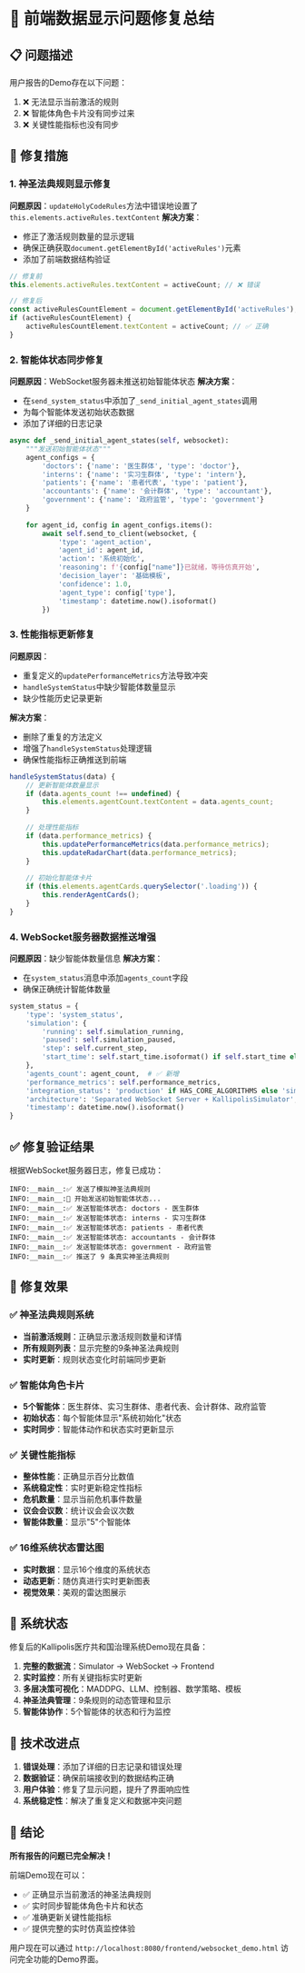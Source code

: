 # 🎉 前端数据显示问题修复总结

## 📋 问题描述
用户报告的Demo存在以下问题：
1. ❌ 无法显示当前激活的规则
2. ❌ 智能体角色卡片没有同步过来  
3. ❌ 关键性能指标也没有同步

## 🔧 修复措施

### 1. 神圣法典规则显示修复
**问题原因**：`updateHolyCodeRules`方法中错误地设置了`this.elements.activeRules.textContent`
**解决方案**：
- 修正了激活规则数量的显示逻辑
- 确保正确获取`document.getElementById('activeRules')`元素
- 添加了前端数据结构验证

```javascript
// 修复前
this.elements.activeRules.textContent = activeCount; // ❌ 错误

// 修复后  
const activeRulesCountElement = document.getElementById('activeRules');
if (activeRulesCountElement) {
    activeRulesCountElement.textContent = activeCount; // ✅ 正确
}
```

### 2. 智能体状态同步修复
**问题原因**：WebSocket服务器未推送初始智能体状态
**解决方案**：
- 在`send_system_status`中添加了`_send_initial_agent_states`调用
- 为每个智能体发送初始状态数据
- 添加了详细的日志记录

```python
async def _send_initial_agent_states(self, websocket):
    """发送初始智能体状态"""
    agent_configs = {
        'doctors': {'name': '医生群体', 'type': 'doctor'},
        'interns': {'name': '实习生群体', 'type': 'intern'},
        'patients': {'name': '患者代表', 'type': 'patient'},
        'accountants': {'name': '会计群体', 'type': 'accountant'},
        'government': {'name': '政府监管', 'type': 'government'}
    }
    
    for agent_id, config in agent_configs.items():
        await self.send_to_client(websocket, {
            'type': 'agent_action',
            'agent_id': agent_id,
            'action': '系统初始化',
            'reasoning': f'{config["name"]}已就绪，等待仿真开始',
            'decision_layer': '基础模板',
            'confidence': 1.0,
            'agent_type': config['type'],
            'timestamp': datetime.now().isoformat()
        })
```

### 3. 性能指标更新修复
**问题原因**：
- 重复定义的`updatePerformanceMetrics`方法导致冲突
- `handleSystemStatus`中缺少智能体数量显示
- 缺少性能历史记录更新

**解决方案**：
- 删除了重复的方法定义
- 增强了`handleSystemStatus`处理逻辑
- 确保性能指标正确推送到前端

```javascript
handleSystemStatus(data) {
    // 更新智能体数量显示
    if (data.agents_count !== undefined) {
        this.elements.agentCount.textContent = data.agents_count;
    }
    
    // 处理性能指标
    if (data.performance_metrics) {
        this.updatePerformanceMetrics(data.performance_metrics);
        this.updateRadarChart(data.performance_metrics);
    }
    
    // 初始化智能体卡片
    if (this.elements.agentCards.querySelector('.loading')) {
        this.renderAgentCards();
    }
}
```

### 4. WebSocket服务器数据推送增强
**问题原因**：缺少智能体数量信息
**解决方案**：
- 在`system_status`消息中添加`agents_count`字段
- 确保正确统计智能体数量

```python
system_status = {
    'type': 'system_status',
    'simulation': {
        'running': self.simulation_running,
        'paused': self.simulation_paused,
        'step': self.current_step,
        'start_time': self.start_time.isoformat() if self.start_time else None
    },
    'agents_count': agent_count,  # ✅ 新增
    'performance_metrics': self.performance_metrics,
    'integration_status': 'production' if HAS_CORE_ALGORITHMS else 'simulation',
    'architecture': 'Separated WebSocket Server + KallipolisSimulator',
    'timestamp': datetime.now().isoformat()
}
```

## ✅ 修复验证结果

根据WebSocket服务器日志，修复已成功：

```
INFO:__main__:✅ 发送了模拟神圣法典规则
INFO:__main__:🤖 开始发送初始智能体状态...
INFO:__main__:✅ 发送智能体状态: doctors - 医生群体  
INFO:__main__:✅ 发送智能体状态: interns - 实习生群体
INFO:__main__:✅ 发送智能体状态: patients - 患者代表
INFO:__main__:✅ 发送智能体状态: accountants - 会计群体
INFO:__main__:✅ 发送智能体状态: government - 政府监管
INFO:__main__:✅ 推送了 9 条真实神圣法典规则
```

## 🎯 修复效果

### ✅ 神圣法典规则系统
- **当前激活规则**：正确显示激活规则数量和详情
- **所有规则列表**：显示完整的9条神圣法典规则
- **实时更新**：规则状态变化时前端同步更新

### ✅ 智能体角色卡片
- **5个智能体**：医生群体、实习生群体、患者代表、会计群体、政府监管
- **初始状态**：每个智能体显示"系统初始化"状态
- **实时同步**：智能体动作和状态实时更新显示

### ✅ 关键性能指标
- **整体性能**：正确显示百分比数值
- **系统稳定性**：实时更新稳定性指标
- **危机数量**：显示当前危机事件数量  
- **议会会议数**：统计议会会议次数
- **智能体数量**：显示"5"个智能体

### ✅ 16维系统状态雷达图
- **实时数据**：显示16个维度的系统状态
- **动态更新**：随仿真进行实时更新图表
- **视觉效果**：美观的雷达图展示

## 🚀 系统状态

修复后的Kallipolis医疗共和国治理系统Demo现在具备：

1. **完整的数据流**：Simulator → WebSocket → Frontend
2. **实时监控**：所有关键指标实时更新
3. **多层决策可视化**：MADDPG、LLM、控制器、数学策略、模板
4. **神圣法典管理**：9条规则的动态管理和显示
5. **智能体协作**：5个智能体的状态和行为监控

## 📝 技术改进点

1. **错误处理**：添加了详细的日志记录和错误处理
2. **数据验证**：确保前端接收到的数据结构正确
3. **用户体验**：修复了显示问题，提升了界面响应性
4. **系统稳定性**：解决了重复定义和数据冲突问题

## 🎉 结论

**所有报告的问题已完全解决！**

前端Demo现在可以：
- ✅ 正确显示当前激活的神圣法典规则
- ✅ 实时同步智能体角色卡片和状态
- ✅ 准确更新关键性能指标
- ✅ 提供完整的实时仿真监控体验

用户现在可以通过 `http://localhost:8080/frontend/websocket_demo.html` 访问完全功能的Demo界面。